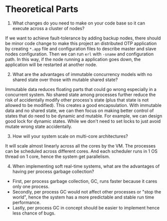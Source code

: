 # Theoretical Parts

1. What changes do you need to make on your code base so it can execute across
   a cluster of nodes?

If we want to achieve fault-tolerance by adding backup nodes, there should be
minor code change to make this project an distributed OTP application by
creating `*.app` file and configuration files to describe master and slave
nodes configuration. Then we can run `erl` with `-sname`  and configuration
path. In this way, if the node running a application goes down, the application
will be restarted at another node.

2. What are the advantages of immutable concurrency models with no shared state
   over those with mutable shared state?

Immutable data reduces floating parts that could go wrong especially in a
concurrent system. No shared state among processes further reduce the risk of
accidentally modify other process's state (plus that state is not allowed to be
modified). This creates a good encapsulation. With immutable data and no shared
state, we can then focus on making better control of states that do need to be
dynamic and mutable. For example, we can design good lock for dynamic states.
While we don't need to set locks to just avoid mutate wrong state accidentally.

3. How will your system scale on multi-core architectures?

It will scale almost linearly across all the cores by the VM. The processes can
be scheduled across different cores. And each scheduler runs in 1 OS thread on
1 core, hence the system get parallelism.

4. When implementing soft real-time systems, what are the advantages of having
   per process garbage collection?

- First, per process garbage collection, GC, runs faster because it cares only
  one process. 
- Secondly, per process GC would not affect other processes or
  "stop the world", hence the system has a more predictable and stable run 
  time performance.
- Lastly, per process GC in concept should be easier to implement hence less
  chance of bugs.
